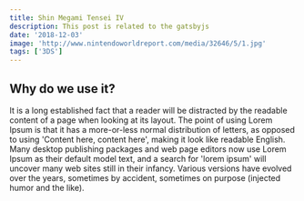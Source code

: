 ```yaml
---
title: Shin Megami Tensei IV
description: This post is related to the gatsbyjs
date: '2018-12-03'
image: 'http://www.nintendoworldreport.com/media/32646/5/1.jpg'
tags: ['3DS']
---
```


## Why do we use it?

It is a long established fact that a reader will be distracted by the readable content of a page when looking at its layout. The point of using Lorem Ipsum is that it has a more-or-less normal distribution of letters, as opposed to using 'Content here, content here', making it look like readable English. Many desktop publishing packages and web page editors now use Lorem Ipsum as their default model text, and a search for 'lorem ipsum' will uncover many web sites still in their infancy. Various versions have evolved over the years, sometimes by accident, sometimes on purpose (injected humor and the like).